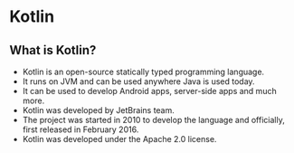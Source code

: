 
# Kotlin

## What is Kotlin?

- Kotlin is an open-source statically typed programming language.
- It runs on JVM and can be used anywhere Java is used today.
- It can be used to develop Android apps, server-side apps and much more.
- Kotlin was developed by JetBrains team.
- The project was started in 2010 to develop the language and officially, first released in February 2016.
- Kotlin was developed under the Apache 2.0 license.
